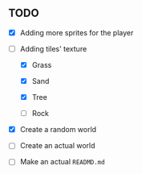 ## TODO

- [x] Adding more sprites for the player

- [ ] Adding tiles' texture
  
  - [x] Grass
  
  - [x] Sand
  
  - [x] Tree
  
  - [ ] Rock

- [x] Create a random world

- [ ] Create an actual world

- [ ] Make an actual `READMD.md`